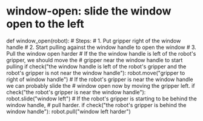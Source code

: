 # window-open: slide the window open to the left
def window_open(robot):
    # Steps:
    #  1. Put gripper right of the window handle
    #  2. Start pulling against the window handle to open the window
    #  3. Pull the window open harder
    # If the the window handle is left of the robot's gripper, we should move the
    # gripper near the window handle to start pulling
    if check("the window handle is left of the robot's gripper and the robot's gripper is not near the window handle"):
        robot.move("gripper to right of window handle")
    # If the robot's gripper is near the window handle we can probably slide the
    # window open now by moving the gripper left.
    if check("the robot's gripper is near the window handle"):
        robot.slide("window left")
    # If the robot's gripper is starting to be behind the window handle,
    # pull harder.
    if check("the robot's gripper is behind the window handle"):
        robot.pull("window left harder")